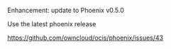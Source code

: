 Enhancement: update to Phoenix v0.5.0

Use the latest phoenix release

https://github.com/owncloud/ocis/phoenix/issues/43
